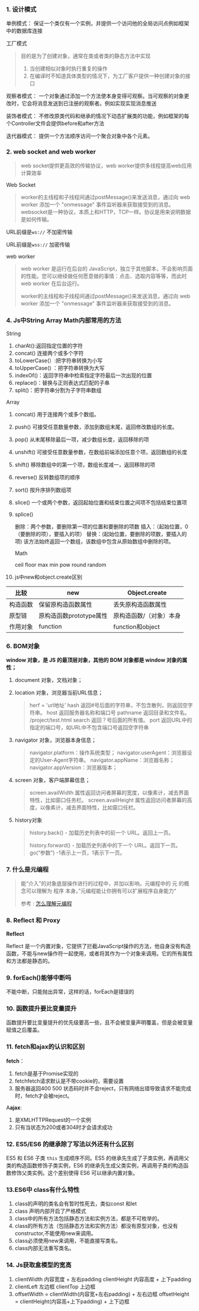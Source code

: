 ### 1. 设计模式

单例模式： 保证一个类仅有一个实例，并提供一个访问他的全局访问点例如框架中的数据库连接

工厂模式

> 目的是为了创建对象，通常在类或者类的静态方法中实现
>
>  	1. 当创建相似对象时执行重复的操作
>  	2. 在编译时不知道具体类型的情况下，为工厂客户提供一种创建对象的接口

观察者模式： 一个对象通过添加一个方法使本身变得可观察。当可观察的对象更改时，它会将消息发送到已注册的观察者。例如实现实现消息推送

装饰者模式： 不修改原类代码和继承的情况下动态扩展类的功能，例如框架的每个Controller文件会提供before和after方法

迭代器模式： 提供一个方法顺序访问一个聚合对象中各个元素。

### 2. web socket and web worker

> web socket提供更高效的传输协议，web worker提供多线程提高web应用计算效率

 Web Socket

> 
>
> worker的主线程和子线程间通过postMessage()来发送消息，通过向 web worker 添加一个 "onmessage" 事件监听器来获取接受到的消息。websocket是一种协议，本质上和HTTP，TCP一样。协议是用来说明数据是如何传输。

URL前缀是`ws://` 不加密传输

URL前缀是`wss://` 加密传输

web worker

> web worker 是运行在后台的 JavaScript，独立于其他脚本，不会影响页面的性能。您可以继续做任何愿意做的事情：点击、选取内容等等，而此时 web worker 在后台运行。
>
> worker的主线程和子线程间通过postMessage()来发送消息，通过向 web worker 添加一个 "onmessage" 事件监听器来获取接受到的消息。

### 4. Js中String Array Math内部常用的方法

String

1. charAt():返回指定位置的字符
2. concat() 连接两个或多个字符
3. toLowerCase(）:把字符串转换为小写
4. toUpperCase()  ：把字符串转换为大写
5. indexOf()：返回字符串中检索指定字符最后一次出现的位置
6. replace()：替换与正则表达式匹配的子串
7. split()：把字符串分割为子字符串数组

Array

1. concat() 用于连接两个或多个数组。

2. push() 可接受任意数量参数，添加到数组末尾，返回修改数组的长度。

3. pop() 从末尾移除最后一项，减少数组长度，返回移除的项

4. unshift() 可接受任意数量参数，在数组前端添加任意个项，返回数组的长度

5. shift() 移除数组中的第一个项，数组长度减一，返回移除的项

6. reverse() 反转数组项的顺序

7. sort() 按升序排列数组项

8. slice() 一个或两个参数，返回起始位置和结束位置之间项不包括结束位置项

9. splice()

   删除：两个参数，要删除第一项的位置和要删除的项数
   插入：（起始位置，0（要删除的项），要插入的项）
   替换：(起始位置，要删除的项数，要插入的项)
   该方法始终返回一个数组，该数组中包含从原始数组中删除的项。

   Math
   
   ceil floor max min pow round random

5. js中new和object.create区别

| 比较     | new                     | Object.create           |
| -------- | ----------------------- | ----------------------- |
| 构造函数 | 保留原构造函数属性      | 丢失原构造函数属性      |
| 原型链   | 原构造函数prototype属性 | 原构造函数/（对象）本身 |
| 作用对象 | function                | function和object        |

### 6. BOM对象

**window 对象，是 JS 的最顶层对象，其他的 BOM 对象都是 window 对象的属性；**

1. document 对象，文档对象；

2. location 对象，浏览器当前URL信息；

   > herf = 'url地址'
   > hash 返回#号后面的字符串，不包含散列，则返回空字符串。
   > host 返回服务器名称和端口号
   > pathname 返回目录和文件名。 /project/test.html
   > search 返回？号后面的所有值。
   > port 返回URL中的指定的端口号，如URL中不包含端口号返回空字符串

3. navigator 对象，浏览器本身信息；

   > navigator.platform：操作系统类型；
   > navigator.userAgent：浏览器设定的User-Agent字符串。
   > navigator.appName：浏览器名称；
   > navigator.appVersion：浏览器版本；

4. screen 对象，客户端屏幕信息；

   > screen.availWidth 属性返回访问者屏幕的宽度，以像素计，减去界面特性，比如窗口任务栏。                                         screen.availHeight 属性返回访问者屏幕的高度，以像素计，减去界面特性，比如窗口任栏。

5. history对象

   > history.back() - 加载历史列表中的前一个 URL。返回上一页。
   >
   > history.forward() - 加载历史列表中的下一个 URL。返回下一页。                                                                                             go(“参数”) -1表示上一页，1表示下一页。

### 7. 什么是元编程

> 能“介入”的对象底层操作进行的过程中，并加以影响。元编程中的 元 的概念可以理解为 程序 本身。”元编程能让你拥有可以扩展程序自身能力“
>
> 参考 : [怎么理解元编程](<https://www.zhihu.com/question/23856985> )

### 8. Reflect 和 Proxy 

**Reflect** 

Reflect 是一个内置对象，它提供了拦截JavaScript操作的方法，他自身没有构造函数，不能与new操作符一起使用，或者将其作为一个对象来调用。它的所有属性和方法都是静态的。

### 9. forEach()能够中断吗

不能中断，只能抛出异常，这样的话，forEach是错误的

### 10. 函数提升要比变量提升

函数提升要比变量提升的优先级要高一些，且不会被变量声明覆盖，但是会被变量赋值之后覆盖。

### 11. fetch和ajax**的认识和区别**

**fetch**：

1. fetch是基于Promise实现的
2. fetchfetch请求默认是不带cookie的，需要设置
3. 服务器返回400 500 状态码时并不会reject，只有网络出错导致请求不能完成时，fetch才会被reject。

A**ajax**:

1. 是XMLHTTPRequest的一个实例
2. 只有当状态为200或者304时才会请求成功

### 12. ES5/ES6 的继承除了写法以外还有什么区别

ES5 和 ES6 子类 `this` 生成顺序不同。ES5 的继承先生成了子类实例，再调用父类的构造函数修饰子类实例，ES6 的继承先生成父类实例，再调用子类的构造函数修饰父类实例。这个差别使得 ES6 可以继承内置对象。

### 13.ES6中 class有什么特性

1.  class的声明的类名会有暂时性死去，类似const 和let
2. class 声明内部开启了严格模式
3. class中的所有方法包括静态方法和实例方法，都是不可枚举的。
4. class的所有方法（包括静态方法和实例方法）都没有原型对象，也没有constructor,不能使用new来调用。
5. class必须使用new来调用，不能直接写类名。
6. class内部无法重写类名。

### 14. Js获取盒模型的宽高

1. clientWidth 内容宽度 + 左右padding
   clientHeight 内容高度 + 上下padding
2. clientLeft 左边框
   clientTop 上边框
3. offsetWidth = clientWidth(内容宽+左右padding) + 左右边框
   offsetHeight = clientHeight(内容高+上下padding) + 上下边框

